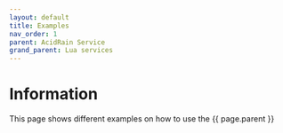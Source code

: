 ```yaml
---
layout: default
title: Examples 
nav_order: 1
parent: AcidRain Service
grand_parent: Lua services
---
```


# Information

This page shows different examples on how to use the {{ page.parent }}
